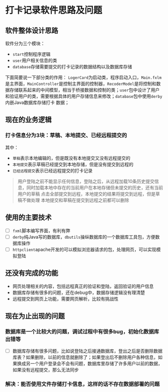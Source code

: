 # 打卡记录软件思路及问题


## 软件整体设计思路

软件分为三个模块：

- `start`控制程序逻辑
- `user`用户相关信息的类
- `database`存储需要提交的打卡记录的数据结构以及数据库存储

下面简要说一下部分类的作用：
`LogerCard`为启动类，程序启动入口，`Main.fxlm`是主界面，`MainController`是控制主界面的控制器，`RecoderModel`是将控制和数据存储联系起来的中间模型，相当于桥接数据和控制的类；`user`包中设计了用户和验证用户的类，需要根据具体的用户存储信息来修改；`database`包中使用`derby`内嵌Java数据库存储打卡 数据；

## 现在的业务逻辑
### 打卡信息分为3块：草稿、本地提交、已经远程提交的
其中：
- `草稿`表示本地编辑的，但是既没有本地提交又没有远程提交的
- `本地提交`表示草稿已经提交到本地存储，但是没有提交到远程的
- `已经远程提交`表示已经远程提交的打卡记录

> 用户登陆之前不能显示任何信息，登陆之后，从远程加载10条历史提交信息，同时加载本地中存在的当前用户在本地存储但未提交的历史，还有当前用户的草稿
> 点击全部提交到远程，本地提交的结果将提交到远程，但是草稿不做处理
> 本地提交和草稿在提交到远程之前都可以删除

## 使用的主要技术

- [ ] `fxml`脚本编写界面，有利有弊
- [ ] `derby`纯Java写的数据库，`dbutils`操纵数据库的一个数据库工具包，方便数据库操作
- [ ] `httpclient`apache开发的可以模拟浏览器请求的包，处理网页，可以实现模拟登陆

## 还没有完成的功能

- 网页处理相关的内容，包括远程真正的验证和登陆，返回验证的用户信息
- 数据库存储有很多的问题，还在debug中，数据存储逻辑没有理清楚
- 远程提交到网页上功能，需要网页解析，比较有挑战性

## 现在为止出现的问题

### 数据库是一个比较大的问题，调试过程中有很多bug，初始化数据库出错等
- [ ] 数据库存储有很多问题，比如说登陆之后接通数据库，登出之后是否删除数据库表？如果删除，以前的信息就删除了；如果登出后不删除用户各种信息，如果换成另一个用户登录会不会有问题，数据库里存储了许多用户以前的数据，如果没有远程提交，那么无法同步
### 解决：能否使用文件存储打卡信息，这样的话不存在数据部署的问题


